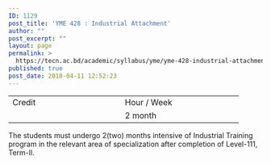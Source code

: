 ```yaml
---
ID: 1129
post_title: 'YME 428 : Industrial Attachment'
author: ""
post_excerpt: ""
layout: page
permalink: >
  https://tecn.ac.bd/academic/syllabus/yme/yme-428-industrial-attachment
published: true
post_date: 2018-04-11 12:52:23
---
```

<table width="424">
<tbody>
<tr>
<td width="207">Credit</td>
<td width="218">Hour / Week</td>
</tr>
<tr>
<td width="207"></td>
<td width="218">2 month</td>
</tr>
</tbody>
</table>
The students must undergo 2(two) months intensive of Industrial Training program in the relevant area of specialization after completion of Level-111, Term-Il.